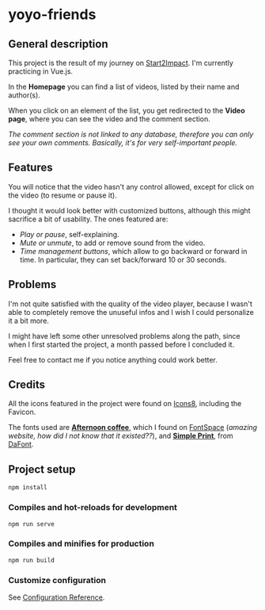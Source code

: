 # yoyo-friends
## General description

This project is the result of my journey on [Start2Impact](https://www.start2impact.it/). I'm currently practicing in Vue.js.

In the **Homepage** you can find a list of videos, listed by their name and author(s).

When you click on an element of the list, you get redirected to the **Video page**, where you can see the video and the comment section.

*The comment section is not linked to any database, therefore you can only see your own comments. 
Basically, it's for very self-important people.*

## Features
You will notice that the video hasn't any control allowed, except for click on the video (to resume or pause it).

I thought it would look better with customized buttons, although this might sacrifice a bit of usability. The ones featured are:
* *Play or pause*, self-explaining.
* *Mute or unmute*, to add or remove sound from the video.
* *Time management buttons*, which allow to go backward or forward in time. In particular, they can set back/forward 10 or 30 seconds.

## Problems
I'm not quite satisfied with the quality of the video player, because I wasn't able to completely remove the unuseful infos and I wish I could personalize it a bit more.

I might have left some other unresolved problems along the path, since when I first started the project, a month passed before I concluded it.

Feel free to contact me if you notice anything could work better. 

## Credits
All the icons featured in the project were found on [Icons8](https://icons8.com/), including the Favicon.

The fonts used are [**Afternoon coffee**](https://www.fontspace.com/afternoon-coffee-font-f46615), which I found on [FontSpace](https://www.fontspace.com/) (*amazing website, how did I not know that it existed??*), and [**Simple Print**](http://www.peter-wiegel.de/index.html), from [DaFont](https://www.dafont.com/it/).

## Project setup
```
npm install
```

### Compiles and hot-reloads for development
```
npm run serve
```

### Compiles and minifies for production
```
npm run build
```

### Customize configuration
See [Configuration Reference](https://cli.vuejs.org/config/).
